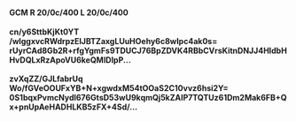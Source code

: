 #### GCM R 20/0c/400 L 20/0c/400
**cn/y6SttbKjKt0YT**<br/>**/wIggxvcRWdrpzEIJBTZaxgLUuHOehy6c8wIpc4ak0s=**<br/>**rUyrCAd8Gb2R+rfgYgmFs9TDUCJ76BpZDVK4RBbCVrsKitnDNJJ4HIdbHHvDQLxRzApoVU6keQMIDIpP...**<br/><br/>
**zvXqZZ/GJLfabrUq**<br/>**Wo/fGVeOOUFxYB+N+xgwdxM54tOOaS2C10vvz6hsi2Y=**<br/>**0S1bqxPvmcNydl676GtsD53wU9kqmQj5kZAIP7TQTUz61Dm2Mak6FB+Qx+pnUpAeHADHLKB5zFX+4Sd/...**